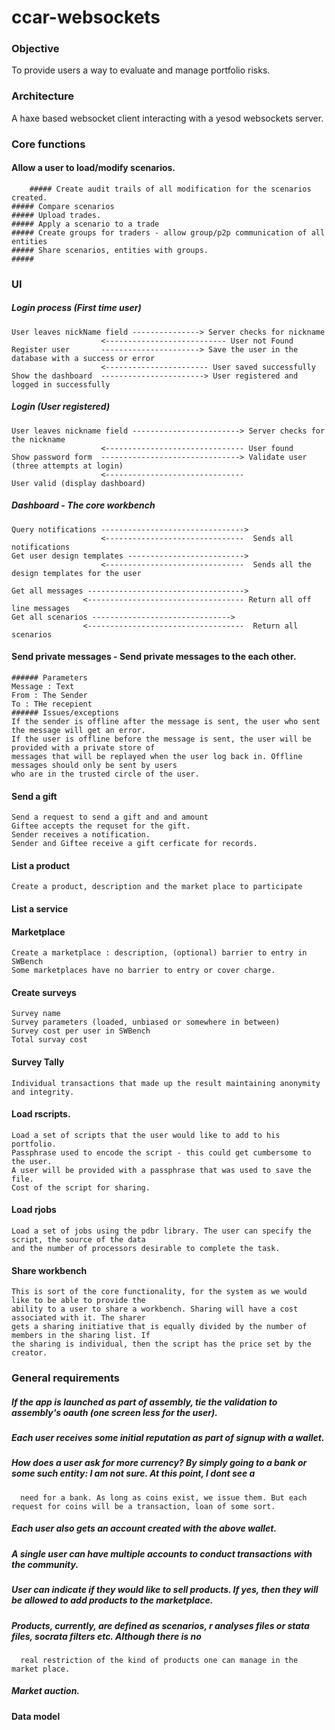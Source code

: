ccar-websockets
===============
### Objective
To provide users a way to evaluate and manage portfolio risks.
### Architecture
A haxe based websocket client interacting with a yesod websockets server.

### Core functions

#### Allow a user to load/modify scenarios. 
        ##### Create audit trails of all modification for the scenarios created.
	##### Compare scenarios 
	##### Upload trades.
	##### Apply a scenario to a trade
	##### Create groups for traders - allow group/p2p communication of all entities
	##### Share scenarios, entities with groups.
	#####


### UI 
##### Login process (First time user)
	User leaves nickName field ---------------> Server checks for nickname
						<--------------------------- User not Found
	Register user 		----------------------> Save the user in the database with a success or error
						<----------------------- User saved successfully
	Show the dashboard  -----------------------> User registered and logged in successfully

##### Login (User registered) 
	User leaves nickname field ------------------------> Server checks for the nickname
						<------------------------------- User found
	Show password form  -------------------------------> Validate user (three attempts at login)
						<-------------------------------
	User valid (display dashboard)


##### Dashboard  - The core workbench
	Query notifications --------------------------------> 
						<-------------------------------  Sends all notifications
	Get user design templates --------------------------> 
						<-------------------------------  Sends all the design templates for the user

	Get all messages ----------------------------------->
					<----------------------------------- Return all off line messages
	Get all scenarios ------------------------------->
					<-----------------------------------  Return all scenarios


#### Send private messages - Send private messages to the each other.
	
	###### Parameters
	Message : Text
	From : The Sender
	To : THe recepient
	###### Issues/exceptions
	If the sender is offline after the message is sent, the user who sent the message will get an error.
	If the user is offline before the message is sent, the user will be provided with a private store of 
	messages that will be replayed when the user log back in. Offline messages should only be sent by users
	who are in the trusted circle of the user. 

#### Send a gift
	Send a request to send a gift and and amount
	Giftee accepts the requset for the gift.
	Sender receives a notification.
	Sender and Giftee receive a gift cerficate for records.
#### List a product
	Create a product, description and the market place to participate

#### List a service

#### Marketplace
	Create a marketplace : description, (optional) barrier to entry in SWBench 
	Some marketplaces have no barrier to entry or cover charge. 

#### Create surveys
	Survey name
	Survey parameters (loaded, unbiased or somewhere in between)
	Survey cost per user in SWBench
	Total survay cost

#### Survey Tally
	Individual transactions that made up the result maintaining anonymity and integrity.

#### Load rscripts.
	Load a set of scripts that the user would like to add to his portfolio. 
	Passphrase used to encode the script - this could get cumbersome to the user.
	A user will be provided with a passphrase that was used to save the file.
	Cost of the script for sharing.

#### Load rjobs
	Load a set of jobs using the pdbr library. The user can specify the script, the source of the data
	and the number of processors desirable to complete the task.

#### Share workbench
	This is sort of the core functionality, for the system as we would like to be able to provide the 
	ability to a user to share a workbench. Sharing will have a cost associated with it. The sharer 
	gets a sharing initiative that is equally divided by the number of members in the sharing list. If 
	the sharing is individual, then the script has the price set by the creator.	


### General requirements 
##### If the app is launched as part of assembly, tie the validation to assembly's oauth (one screen less for the  user).
##### Each user receives some initial reputation as part of signup with a wallet.
##### How does a user ask for more currency? By simply going to a bank or some such entity: I am not sure. At this point, I dont see a
	  need for a bank. As long as coins exist, we issue them. But each request for coins will be a transaction, loan of some sort. 
##### Each user also gets an account created with the above wallet.
##### A single user can have multiple accounts to conduct transactions with the community.
##### User can indicate if they would like to sell products. If yes, then they will be allowed to add products to the marketplace.

##### Products, currently, are defined as scenarios, r analyses files or stata files, socrata filters etc. Although there is no
	  real restriction of the kind of products one can manage in the market place.

##### Market auction. 




#### Data model
	